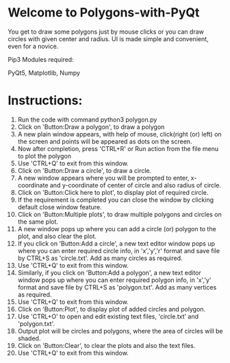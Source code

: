# Welcome to Polygons-with-PyQt

You get to draw some polygons just by mouse clicks or you can draw circles with given center and radius.
UI is made simple and convenient, even for a novice.

Pip3 Modules required:

PyQt5, Matplotlib, Numpy

# Instructions:

1. Run the code with command python3 polygon.py
2. Click on 'Button:Draw a polygon', to draw a polygon
3. A new plain window appears, with help of mouse, click(right (or) left) on the screen and points will be
   appeared as dots on the screen.
4. Now after completion, press 'CTRL+R' or Run action from the file menu to plot the polygon
5. Use 'CTRL+Q' to exit from this window.
6. Click on 'Button:Draw a circle', to draw a circle.
7. A new window appears where you will be prompted to enter, x-coordinate and y-coordinate of center of circle
   and also radius of circle.
8. Click on 'Button:Click here to plot', to display plot of required circle.
9. If the requirement is completed you can close the window by clicking default close window feature.
10. Click on 'Button:Multiple plots', to draw multiple polygons and circles on the same plot.
11. A new window pops up where you can add a circle (or) polygon to the plot, and also clear the plot.
12. If you click on 'Button:Add a circle', a new text editor window pops up where you can enter required circle
    info, in 'x','y','r' format and save file by CTRL+S as 'circle.txt'. Add as many circles as required.
13. Use 'CTRL+Q' to exit from this window.
14. Similarly, if you click on 'Button:Add a polygon', a new text editor window pops up where you can enter required
    polygon info, in 'x','y' format and save file by CTRL+S as 'polygon.txt'. Add as many vertices as required.
14. Use 'CTRL+Q' to exit from this window.
15. Click on 'Button:Plot', to display plot of added circles and polygon.
16. Use 'CTRL+O' to open and edit existing text files, 'circle.txt' and 'polygon.txt'.
17. Output plot will be circles and polygons, where the area of circles will be shaded.
18. Click on 'Button:Clear', to clear the plots and also the text files.
19. Use 'CTRL+Q' to exit from this window.









